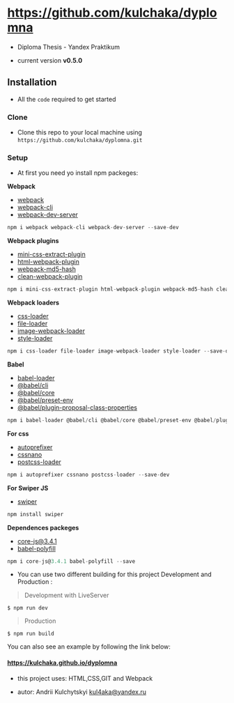 # https://github.com/kulchaka/dyplomna

- Diploma Thesis - Yandex Praktikum

- current version **v0.5.0**

## Installation

- All the `code` required to get started

### Clone

- Clone this repo to your local machine using `https://github.com/kulchaka/dyplomna.git`

### Setup

- At first you need yo install npm packeges:

**Webpack**

- [webpack](https://www.npmjs.com/package/webpack)
- [webpack-cli](https://www.npmjs.com/package/webpack-cli)
- [webpack-dev-server](https://www.npmjs.com/package/webpack-dev-server)

```jsx
npm i webpack webpack-cli webpack-dev-server --save-dev
```

**Webpack plugins**

- [mini-css-extract-plugin](https://www.npmjs.com/package/mini-css-extract-plugin)
- [html-webpack-plugin](https://www.npmjs.com/package/html-webpack-plugin)
- [webpack-md5-hash](https://www.npmjs.com/package/webpack-md5-hash)
- [clean-webpack-plugin](https://www.npmjs.com/package/clean-webpack-plugin)

```jsx
npm i mini-css-extract-plugin html-webpack-plugin webpack-md5-hash clean-webpack-plugin -D
```

**Webpack loaders**

- [css-loader](https://www.npmjs.com/package/css-loader)
- [file-loader](https://www.npmjs.com/package/file-loader)
- [image-webpack-loader](https://www.npmjs.com/package/image-webpack-loader)
- [style-loader](https://www.npmjs.com/package/style-loader)

```jsx
npm i css-loader file-loader image-webpack-loader style-loader --save-dev
```

**Babel**

- [babel-loader](https://www.npmjs.com/package/babel-loader)
- [@babel/cli](https://www.npmjs.com/package/@babel/cli)
- [@babel/core](https://www.npmjs.com/package/@babel/core)
- [@babel/preset-env](https://www.npmjs.com/package/@babel/preset-env)
- [@babel/plugin-proposal-class-properties](https://www.npmjs.com/package/@babel/plugin-proposal-class-properties)

```jsx
npm i babel-loader @babel/cli @babel/core @babel/preset-env @babel/plugin-proposal-class-properties --save-dev
```

**For css**

- [autoprefixer](https://www.npmjs.com/package/autoprefixer)
- [cssnano](https://www.npmjs.com/package/cssnano)
- [postcss-loader](https://www.npmjs.com/package/postcss-loader)

```jsx
npm i autoprefixer cssnano postcss-loader --save-dev
```

**For Swiper JS**

- [swiper](https://swiperjs.com)

```jsx
npm install swiper
```

**Dependences packeges**

- [core-js@3.4.1](https://www.npmjs.com/package/core-js)
- [babel-polyfill](https://www.npmjs.com/package/@babel/polyfill)

```jsx
npm i core-js@3.4.1 babel-polyfill --save
```

- You can use two different building for this project Development and Production :

> Development with LiveServer

```shell
$ npm run dev
```

> Production

```shell
$ npm run build
```

You can also see an example by following the link below:

#### https://kulchaka.github.io/dyplomna

- this project uses: HTML,CSS,GIT and Webpack

- autor: Andrii Kulchytskyi <kul4aka@yandex.ru>
